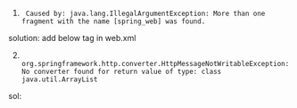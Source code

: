 1.
        Caused by: java.lang.IllegalArgumentException: More than one fragment with the name [spring_web] was found.
solution:
        add below tag in web.xml <absolute-ordering />
        
        
2. 
        org.springframework.http.converter.HttpMessageNotWritableException: No converter found for return value of type: class java.util.ArrayList

sol:
        